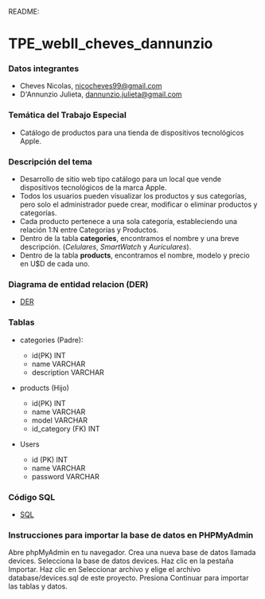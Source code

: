 README: 
# TPE_webII_cheves_dannunzio

### Datos integrantes

  - Cheves Nicolas, nicocheves99@gmail.com
  - D'Annunzio Julieta, dannunzio.julieta@gmail.com

### Temática del Trabajo Especial 
- Catálogo de productos para una tienda de dispositivos tecnológicos Apple.

### Descripción del tema
- Desarrollo de sitio web tipo catálogo para un local que vende dispositivos tecnológicos de la marca Apple.
- Todos los usuarios pueden visualizar los productos y sus categorías, pero solo el administrador puede crear, modificar o eliminar productos y categorías.
- Cada producto pertenece a una sola categoría, estableciendo una relación 1:N entre Categorías y Productos.
- Dentro de la tabla **categories**, encontramos el nombre y una breve descripción. (*Celulares*, *SmartWatch* y *Auriculares*).
- Dentro de la tabla **products**, encontramos el nombre, modelo y precio en U$D de cada uno. 

### Diagrama de entidad relacion (DER)
  - [DER](./DER.png)
  
### Tablas
- categories (Padre):
    - id(PK)                    INT
    - name                      VARCHAR
    - description               VARCHAR
  
- products (Hijo)
    - id(PK)                     INT
    - name                       VARCHAR
    - model                      VARCHAR
    - id_category (FK)           INT

- Users
    - id (PK)                    INT
    - name                       VARCHAR
    - password                   VARCHAR

### Código SQL
  - [SQL](./devices.sql)

### Instrucciones para importar la base de datos en PHPMyAdmin

Abre phpMyAdmin en tu navegador.
Crea una nueva base de datos llamada devices.
Selecciona la base de datos devices.
Haz clic en la pestaña Importar.
Haz clic en Seleccionar archivo y elige el archivo database/devices.sql de este proyecto.
Presiona Continuar para importar las tablas y datos.





